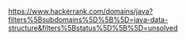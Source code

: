 https://www.hackerrank.com/domains/java?filters%5Bsubdomains%5D%5B%5D=java-data-structure&filters%5Bstatus%5D%5B%5D=unsolved